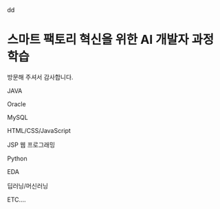 dd
# 스마트 팩토리 혁신을 위한 AI 개발자 과정 학습

방문해 주셔서 감사합니다.

JAVA

Oracle

MySQL

HTML/CSS/JavaScript

JSP 웹 프로그래밍

Python

EDA

딥러닝/머신러닝

ETC....